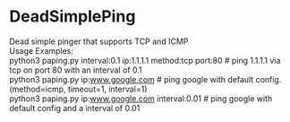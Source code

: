# DeadSimplePing <br />
Dead simple pinger that supports TCP and ICMP <br />
Usage Examples: <br />
  python3 paping.py interval:0.1 ip:1.1.1.1 method:tcp port:80 # ping 1.1.1.1 via tcp on port 80 with an interval of 0.1 <br />
  python3 paping.py ip:www.google.com # ping google with default config. (method=icmp, timeout=1, interval=1) <br />
  python3 paping.py ip:www.google.com interval:0.01 # ping google with default config and a interval of 0.01 <br />
